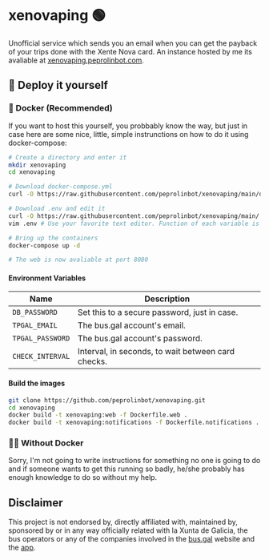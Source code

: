 # xenovaping 🟢

Unofficial service which sends you an email when you can get the payback of your trips done with the Xente Nova card. 
An instance hosted by me its avaliable at [xenovaping.peprolinbot.com](https://xenovaping.peprolinbot.com/).

## 🔧 Deploy it yourself

### 🐳 Docker (Recommended)

If you want to host this yourself, you probbably know the way, but just in case here are some nice, little, simple instrunctions on how to do it using docker-compose:

```bash
# Create a directory and enter it
mkdir xenovaping
cd xenovaping

# Download docker-compose.yml
curl -O https://raw.githubusercontent.com/peprolinbot/xenovaping/main/docker-compose.yml

# Download .env and edit it
curl -O https://raw.githubusercontent.com/peprolinbot/xenovaping/main/.env.example --output .env
vim .env # Use your favorite text editor. Function of each variable is described below

# Bring up the containers
docker-compose up -d

# The web is now avaliable at port 8080
```

#### Environment Variables

| Name              | Description                                        |
|-------------------|----------------------------------------------------|
| `DB_PASSWORD`     | Set this to a secure password, just in case.       |
| `TPGAL_EMAIL`     | The bus.gal account's email.                       |
| `TPGAL_PASSWORD`  | The bus.gal account's password.                    |
| `CHECK_INTERVAL`  | Interval, in seconds, to wait between card checks. |

#### Build the images

```bash
git clone https://github.com/peprolinbot/xenovaping.git
cd xenovaping
docker build -t xenovaping:web -f Dockerfile.web .
docker build -t xenovaping:notifications -f Dockerfile.notifications .
```

### 💪🏻 Without Docker

Sorry, I'm not going to write instructions for something no one is going to do and if someone wants to get this running so badly, he/she probably has enough knowledge to do so without my help.

## Disclaimer

This project is not endorsed by, directly affiliated with, maintained by, sponsored by or in any way officially related with la Xunta de Galicia, the bus operators or any of the companies involved in the [bus.gal](https://www.bus.gal/) website and the [app](https://play.google.com/store/apps/details?id=gal.xunta.transportepublico).
